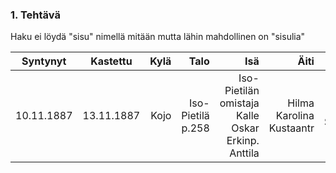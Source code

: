 ### 1. Tehtävä
Haku ei löydä "sisu" nimellä mitään mutta lähin mahdollinen on "sisulia"


| Syntynyt     | Kastettu         | Kylä   | Talo   | Isä  | Äiti |Lapsi  |
| -------------|:----------------:| ------:|-------:|-----:|-----:|------:|
| 10.11.1887   | 13.11.1887       | Kojo   |	Iso-Pietilä p.258 | Iso-Pietilän omistaja Kalle Oskar Erkinp. Anttila | Hilma Karolina Kustaantr  | 	Hilja Sisulia |

